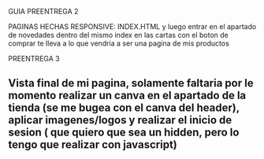 GUIA PREENTREGA 2

PAGINAS HECHAS RESPONSIVE: INDEX.HTML y luego entrar en el apartado de novedades dentro del mismo index en las cartas con el boton de comprar te lleva a lo que vendria a ser una pagina de mis productos

PREENTREGA 3

## Vista final de mi pagina, solamente faltaria por le momento realizar un canva en el apartado de la tienda (se me bugea con el canva del header), aplicar imagenes/logos y realizar el inicio de sesion ( que quiero que sea un hidden, pero lo tengo que realizar con javascript)
